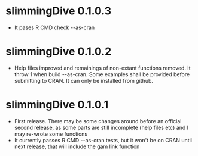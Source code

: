 # slimmingDive 0.1.0.3
* It pases R CMD check --as-cran
# slimmingDive 0.1.0.2
* Help files improved and remainings of non-extant functions removed.
It throw 1 when build --as-cran. Some examples shall be provided
before submitting to CRAN. It can only be installed from github.
# slimmingDive 0.1.0.1
* First release. There may be some changes around before an official
  second release, as some parts are still incomplete (help files etc)
  and I may re-wrote some functions
* It currently passes R CMD --as-cran tests, but it won't be on CRAN
  until next release, that will include the gam link function
